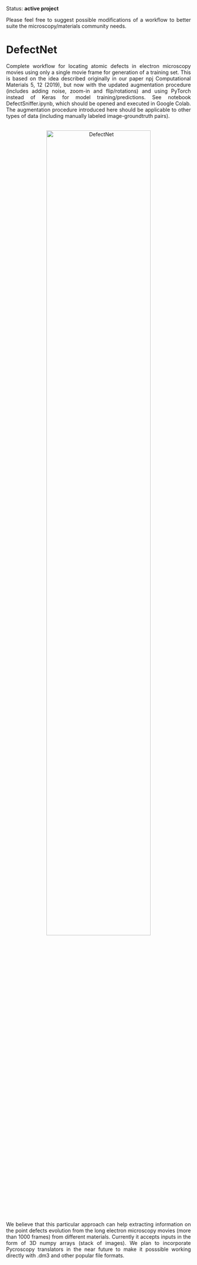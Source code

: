 Status: <b>active project</b><br>
<p align="justify">
Please feel free to suggest possible modifications of a workflow to better suite the microscopy/materials community needs.</p>

# DefectNet
<p align="justify">
Complete workflow for locating atomic defects in electron microscopy movies using only a single movie frame for generation of a training set. This is based on the idea described originally in our paper npj Computational Materials 5, 12 (2019), but now with the updated augmentation procedure (includes adding noise, zoom-in and flip/rotations) and using PyTorch instead of Keras for model training/predictions. See notebook DefectSniffer.ipynb, which should be opened and executed in Google Colab. The augmentation procedure introduced here should be applicable to other types of data (including manually labeled image-groundtruth pairs).<br><br>
<p align="center">
  <img src="https://github.com/pycroscopy/AICrystallographer/blob/master/DefectNet/DefectNet.jpg" width="75%" title="DefectNet">
<p align="justify">
<br><br>
We believe that this particular approach can help extracting information on the point defects evolution from the long electron microscopy movies (more than 1000 frames) from different materials. Currently it accepts inputs in the form of 3D numpy arrays (stack of images). We plan to incorporate Pycroscopy translators in the near future to make it posssible working directly with .dm3 and other popular file formats.
